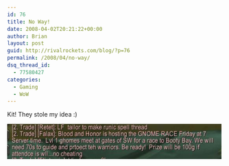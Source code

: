```yaml
---
id: 76
title: No Way!
date: 2008-04-02T20:21:22+00:00
author: Brian
layout: post
guid: http://rivalrockets.com/blog/?p=76
permalink: /2008/04/no-way/
dsq_thread_id:
  - 77580427
categories:
  - Gaming
  - WoW
---
```

Kit! They stole my idea :)

<img class="alignnone size-full wp-image-77" title="level_one_race" src="/content/2008/04/level_one_race.jpg" alt="" width="500" height="82" />